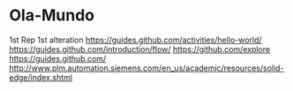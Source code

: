 # Ola-Mundo
1st Rep
1st alteration
https://guides.github.com/activities/hello-world/
https://guides.github.com/introduction/flow/
https://github.com/explore
https://guides.github.com/
http://www.plm.automation.siemens.com/en_us/academic/resources/solid-edge/index.shtml
